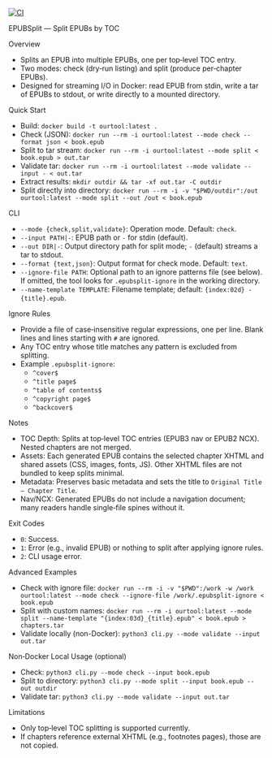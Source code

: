 [![CI](https://github.com/pedromatosonv/epubsplit/actions/workflows/ci.yml/badge.svg)](https://github.com/pedromatosonv/epubsplit/actions/workflows/ci.yml)

EPUBSplit — Split EPUBs by TOC

Overview
- Splits an EPUB into multiple EPUBs, one per top‑level TOC entry.
- Two modes: check (dry‑run listing) and split (produce per‑chapter EPUBs).
- Designed for streaming I/O in Docker: read EPUB from stdin, write a tar of EPUBs to stdout, or write directly to a mounted directory.

Quick Start
- Build: `docker build -t ourtool:latest .`
- Check (JSON): `docker run --rm -i ourtool:latest --mode check --format json < book.epub`
- Split to tar stream: `docker run --rm -i ourtool:latest --mode split < book.epub > out.tar`
- Validate tar: `docker run --rm -i ourtool:latest --mode validate --input - < out.tar`
- Extract results: `mkdir outdir && tar -xf out.tar -C outdir`
- Split directly into directory: `docker run --rm -i -v "$PWD/outdir":/out ourtool:latest --mode split --out /out < book.epub`

CLI
- `--mode {check,split,validate}`: Operation mode. Default: `check`.
- `--input PATH|-`: EPUB path or `-` for stdin (default).
- `--out DIR|-`: Output directory path for split mode; `-` (default) streams a tar to stdout.
- `--format {text,json}`: Output format for check mode. Default: `text`.
- `--ignore-file PATH`: Optional path to an ignore patterns file (see below). If omitted, the tool looks for `.epubsplit-ignore` in the working directory.
- `--name-template TEMPLATE`: Filename template; default: `{index:02d} - {title}.epub`.

Ignore Rules
- Provide a file of case‑insensitive regular expressions, one per line. Blank lines and lines starting with `#` are ignored.
- Any TOC entry whose title matches any pattern is excluded from splitting.
- Example `.epubsplit-ignore`:
  - `^cover$`
  - `^title page$`
  - `^table of contents$`
  - `^copyright page$`
  - `^backcover$`

Notes
- TOC Depth: Splits at top‑level TOC entries (EPUB3 nav or EPUB2 NCX). Nested chapters are not merged.
- Assets: Each generated EPUB contains the selected chapter XHTML and shared assets (CSS, images, fonts, JS). Other XHTML files are not bundled to keep splits minimal.
- Metadata: Preserves basic metadata and sets the title to `Original Title — Chapter Title`.
- Nav/NCX: Generated EPUBs do not include a navigation document; many readers handle single‑file spines without it.

Exit Codes
- `0`: Success.
- `1`: Error (e.g., invalid EPUB) or nothing to split after applying ignore rules.
- `2`: CLI usage error.

Advanced Examples
- Check with ignore file: `docker run --rm -i -v "$PWD":/work -w /work ourtool:latest --mode check --ignore-file /work/.epubsplit-ignore < book.epub`
- Split with custom names: `docker run --rm -i ourtool:latest --mode split --name-template "{index:03d}_{title}.epub" < book.epub > chapters.tar`
- Validate locally (non-Docker): `python3 cli.py --mode validate --input out.tar`

Non‑Docker Local Usage (optional)
- Check: `python3 cli.py --mode check --input book.epub`
- Split to directory: `python3 cli.py --mode split --input book.epub --out outdir`
- Validate tar: `python3 cli.py --mode validate --input out.tar`

Limitations
- Only top‑level TOC splitting is supported currently.
- If chapters reference external XHTML (e.g., footnotes pages), those are not copied.
